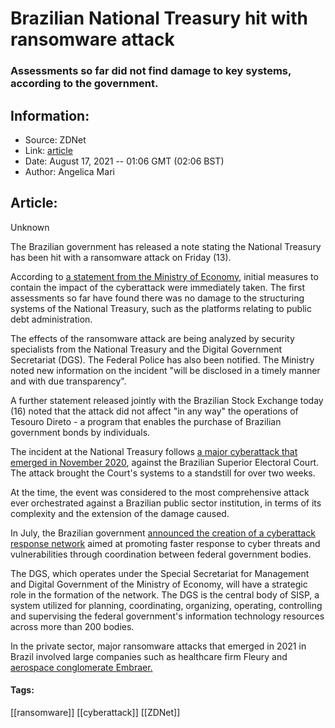 # Brazilian National Treasury hit with ransomware attack
### Assessments so far did not find damage to key systems, according to the government.

## Information:
+ Source: ZDNet
+ Link: [article](https://www.zdnet.com/article/brazilian-national-treasury-hit-with-ransomware-attack/)
+ Date: August 17, 2021 -- 01:06 GMT (02:06 BST)
+ Author: Angelica Mari


## Article:
Unknown

The Brazilian government has released a note stating the National Treasury has been hit with a ransomware attack on Friday (13). 

According to [a statement from the Ministry of Economy](https://www.gov.br/tesouronacional/pt-br/noticias/nota-do-ministerio-da-economia), initial measures to contain the impact of the cyberattack were immediately taken. The first assessments so far have found there was no damage to the structuring systems of the National Treasury, such as the platforms relating to public debt administration.

The effects of the ransomware attack are being analyzed by security specialists from the National Treasury and the Digital Government Secretariat (DGS). The Federal Police has also been notified. The Ministry noted new information on the incident "will be disclosed in a timely manner and with due transparency".

A further statement released jointly with the Brazilian Stock Exchange today (16) noted that the attack did not affect "in any way" the operations of Tesouro Direto - a program that enables the purchase of Brazilian government bonds by individuals.

The incident at the National Treasury follows [a major cyberattack that emerged in November 2020](https://www.zdnet.com/article/brazilian-superior-electoral-court-hit-by-major-cyberattack/), against the Brazilian Superior Electoral Court. The attack brought the Court's systems to a standstill for over two weeks. 

At the time, the event was considered to the most comprehensive attack ever orchestrated against a Brazilian public sector institution, in terms of its complexity and the extension of the damage caused.

In July, the Brazilian government [announced the creation of a cyberattack response network](https://www.zdnet.com/article/brazil-creates-cyberattack-response-network/) aimed at promoting faster response to cyber threats and vulnerabilities through coordination between federal government bodies. 






The DGS, which operates under the Special Secretariat for Management and Digital Government of the Ministry of Economy, will have a strategic role in the formation of the network. The DGS is the central body of SISP, a system utilized for planning, coordinating, organizing, operating, controlling and supervising the federal government's information technology resources across more than 200 bodies. 

In the private sector, major ransomware attacks that emerged in 2021 in Brazil involved large companies such as healthcare firm Fleury and [aerospace conglomerate Embraer.](https://www.google.com/url?sa=t&rct=j&q=&esrc=s&source=web&cd=&cad=rja&uact=8&ved=2ahUKEwjpu-_Q7bbyAhW3pZUCHdPsB3AQFnoECCAQAQ&url=https%3A%2F%2Fwww.zdnet.com%2Farticle%2Fbrazilian-aerospace-firm-embraer-hit-by-cyberattack%2F&usg=AOvVaw0Je6hkGebBjlmAXZJBSq2T) 





#### Tags:
[[ransomware]] [[cyberattack]] [[ZDNet]]
